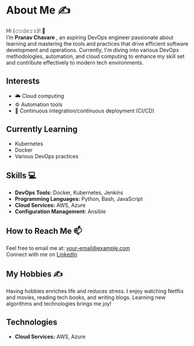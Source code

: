 # About Me ✍

Hi {𝚌𝚘𝚍𝚎𝚛𝚜}! 👋  
I’m **Pranav Chavare** , an aspiring DevOps engineer passionate about learning and mastering the tools and practices that drive efficient software development and operations. Currently, I'm diving into various DevOps methodologies, automation, and cloud computing to enhance my skill set and contribute effectively to modern tech environments.

## Interests
- 🌥️ Cloud computing
- ⚙️ Automation tools
- 🔄 Continuous integration/continuous deployment (CI/CD)

## Currently Learning
- Kubernetes
- Docker
- Various DevOps practices

## Skills 💻
- **DevOps Tools:** Docker, Kubernetes, Jenkins
- **Programming Languages:** Python, Bash, JavaScript
- **Cloud Services:** AWS, Azure
- **Configuration Management:** Ansible

## How to Reach Me 📫
Feel free to email me at: [your-email@example.com](mailto:pranavchavare1008@gmail.com)  
Connect with me on [LinkedIn](https://www.linkedin.com/in/pranav-chavare-/)

## My Hobbies ✍
Having hobbies enriches life and reduces stress. I enjoy watching Netflix and movies, reading tech books, and writing blogs. Learning new algorithms and technologies brings me joy!

## Technologies
- **Cloud Services:** AWS, Azure
